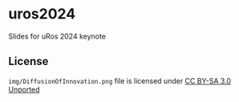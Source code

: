 # uros2024

Slides for uRos 2024 keynote

## License

`img/DiffusionOfInnovation.png` file is licensed under [CC BY-SA 3.0 Unported](https://creativecommons.org/licenses/by-sa/3.0/deed.en)
